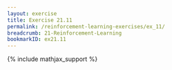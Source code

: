 ```yaml
---
layout: exercise
title: Exercise 21.11
permalink: /reinforcement-learning-exercises/ex_11/
breadcrumb: 21-Reinforcement-Learning
bookmarkID: ex21.11
---
```


{% include mathjax_support %}
